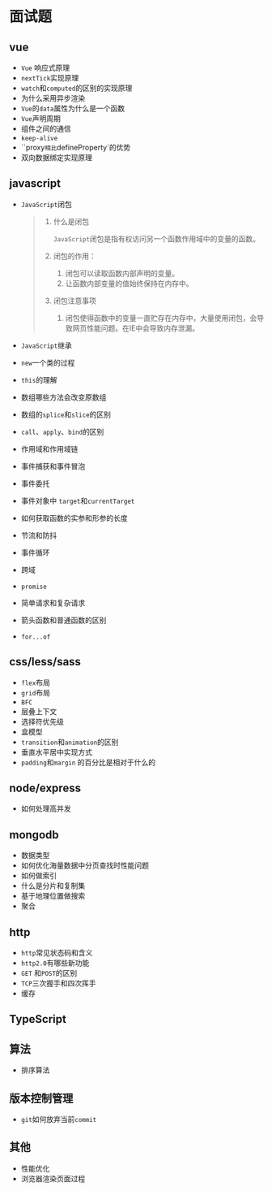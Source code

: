 # 面试题

## vue

* `Vue` 响应式原理
* `nextTick`实现原理
* `watch`和`computed`的区别的实现原理
* 为什么采用异步渲染
* `Vue`的`data`属性为什么是一个函数
* `Vue`声明周期
* 组件之间的通信
* `keep-alive`
* ``proxy`相比`defineProperty`的优势
* 双向数据绑定实现原理



## javascript

* `JavaScript`闭包

  > 1. 什么是闭包
  >
  >    `JavaScript`闭包是指有权访问另一个函数作用域中的变量的函数。
  >
  > 2. 闭包的作用：
  >     1. 闭包可以读取函数内部声明的变量。
  >     2. 让函数内部变量的值始终保持在内存中。
  > 3. 闭包注意事项
  >    1. 闭包使得函数中的变量一直贮存在内存中，大量使用闭包，会导致网页性能问题。在IE中会导致内存泄漏。
  >
  > 



* `JavaScript`继承
* `new`一个类的过程
* `this`的理解
* 数组哪些方法会改变原数组
* 数组的`splice`和`slice`的区别
* `call`、`apply`、`bind`的区别
* 作用域和作用域链
* 事件捕获和事件冒泡
* 事件委托
* 事件对象中 `target`和`currentTarget`
* 如何获取函数的实参和形参的长度
* 节流和防抖
* 事件循环
* 跨域
* `promise`
* 简单请求和复杂请求
* 箭头函数和普通函数的区别
* `for...of`

## css/less/sass

* `flex`布局
* `grid`布局
* `BFC`
* 层叠上下文
* 选择符优先级
* 盒模型
* `transition`和`animation`的区别
* 垂直水平居中实现方式
* `padding`和`margin` 的百分比是相对于什么的

## node/express

* 如何处理高并发

## mongodb

* 数据类型
* 如何优化海量数据中分页查找时性能问题
* 如何做索引
* 什么是分片和复制集
* 基于地理位置做搜索
* 聚合

## http

* `http`常见状态码和含义
* `http2.0`有哪些新功能
* `GET` 和`POST`的区别
* `TCP`三次握手和四次挥手
* 缓存

## TypeScript



## 算法

* 排序算法



## 版本控制管理

* `git`如何放弃当前`commit`

## 其他

* 性能优化
* 浏览器渲染页面过程